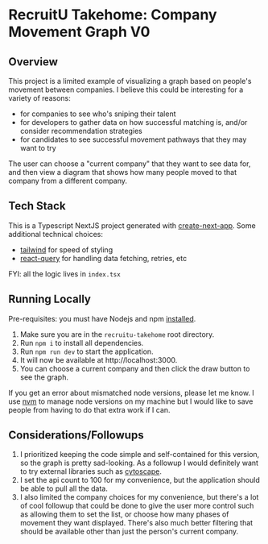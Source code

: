 # RecruitU Takehome: Company Movement Graph V0

## Overview

This project is a limited example of visualizing a graph based on people's
movement between companies. I believe this could be interesting for a variety of reasons:

- for companies to see who's sniping their talent
- for developers to gather data on how successful matching is, and/or consider recommendation strategies
- for candidates to see successful movement pathways that they may want to try

The user can choose a "current company" that they want to see data for, and then
view a diagram that shows how many people moved to that company from a different company.

## Tech Stack

This is a Typescript NextJS project generated with [create-next-app](https://nextjs.org/docs/app/api-reference/cli/create-next-app).
Some additional technical choices:

- [tailwind](https://tailwindcss.com/) for speed of styling
- [react-query](https://tanstack.com/query/latest) for handling data fetching, retries, etc

FYI: all the logic lives in `index.tsx`

## Running Locally

Pre-requisites: you must have Nodejs and npm [installed](https://docs.npmjs.com/downloading-and-installing-node-js-and-npm).

1. Make sure you are in the `recruitu-takehome` root directory.
2. Run `npm i` to install all dependencies.
3. Run `npm run dev` to start the application.
4. It will now be available at http://localhost:3000.
5. You can choose a current company and then click the draw button to see the graph.

If you get an error about mismatched node versions, please let me know. I
use [nvm](https://blog.logrocket.com/how-switch-node-js-versions-nvm/) to manage node
versions on my machine but I would like to save people from having to do that extra work if I can.

## Considerations/Followups

1. I prioritized keeping the code simple and self-contained for this version, so the graph is pretty sad-looking.
   As a followup I would definitely want to try external libraries such as [cytoscape](https://js.cytoscape.org/).
2. I set the api count to 100 for my convenience, but the application should be able to pull all the data.
3. I also limited the company choices for my convenience, but there's a lot of cool followup that could be done
   to give the user more control such as allowing them to set the list, or choose how many phases of movement they want displayed.
   There's also much better filtering that should be available other than just the person's current company.
